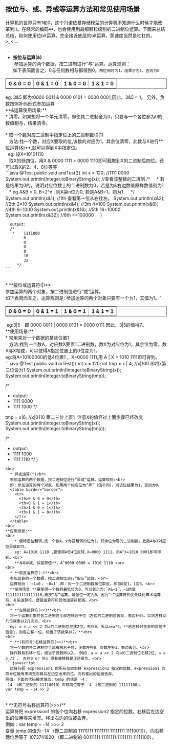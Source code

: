 ## 按位与、或、异或等运算方法和常见使用场景<br>
计算机的世界只有1和0，这个冯诺依曼存储模型的计算机不知道什么时候才能改革列:)。在经常的编码中，也会使用到最细颗粒级别的二进制位运算。下面来总结总结，如何使用位bit运算。完全接近底层的bit运算，那速度当然是杠杠的。>_<....<br>
<br>
  * **按位与运算(&)**<br>
  参加运算的两个数据，按二进制进行"与"运算。运算规则：<br>
  如下表简而言之，0与任何数相与都得到0。`两位同时为1，结果才为1，否则为0`
  <table border="border">
    <tr>
      <th>0 & 0 = 0</th>
      <th>0 & 1 = 0</th>
      <th>1 & 0 = 0</th>
      <th>1 & 1 = 0</th>
    </tr>
  </table>
  eg: 3&5 即为:0000 0011 & 0000 0101 = 0000 0001,因此，3&5 = 1。 另外，负数按照补码形式参加运算<br>
**&运算使用场景:**<br>
    * 清零。如果想将一个单元清零，即使其二进制全为0，只要与一个各位都为0的数值相与，结果清零。<br>
    <br>
    * 取一个数对应二进制中指定位上的二进制数(0|1)<br>
    方法:找一个数，对应X要取的位,该数的对应为1，其余位清零，此数与X进行**位运算(&)**,就可以得到X中指定位。<br>
    eg: 设X=10101110 <br>
    取X的低四位，用X & 0000 1111 = 0000 1110即可截取到X的二进制后四位。还可以取X的2、4、6位等等<br>
    ```java
    @Test
    public void andTest(){
      int x = 120;
      //1111 0000
      System.out.println(Integer.toBinaryString(x));  //查看该整数的二进制  
      /*
      *  若是结果为0的，说明对应位数上的二进制数为0，若是为&右边数值原样数值则为1
      * eg  A&B = 0, B=2^n , 则A第n位为0; 若是A&B=1，则为1.
      */
      System.out.println(x&1);  //1th 查看第一位从右往左。
      System.out.println(x&2);  //2th 2=10
      System.out.println(x&4);  //3th 4=100
      System.out.println(x&8);  //4th 8=1000
      System.out.println(x&16);  //5th 16=10000
      System.out.println(x&32);   //6th >>100000
      }
      
      output:
      /*
       *    1111000
            0
            0
            0
            8
            16
            32
         */
    ```
  <br>
  * **按位或运算符(|)**<br>
  参加运算的两个对象，按二进制位进行“或”运算。<br>
  如下表简而言之，运算规则是:`参加运算的两个对象只要有一个为1，其值为1。`
  <table border="border">
    <tr>
      <th>0 & 0 = 0</th>
      <th>0 & 1 = 1</th>
      <th>1 & 0 = 1</th>
      <th>1 & 1 = 1</th>
    </tr>
  </table>
  eg:3|5　即 0000 0011 | 0000 0101 = 0000 0111 因此，3|5的值得7。<br>
  **使用场景:**
<br>
    * 常用来对一个数据的某些位置1<br>
    方法:找到一个数A，对应数X要置1二进制数，数X为对应位为1，其余位为零。数A与X相或，可以使得A指定位置上的0位变为1。<br>
    eg:将A=10100000的低4位置1 ，X=0000 1111,用 A | X = 1010 1111即可得到。<br>
```java
@Test
public void orTest(){
  int x = 120;
  int tmp = x | 4;  //x|100 即将x第三位设为1
  System.out.println(Integer.toBinaryString(x));
  System.out.println(Integer.toBinaryString(tmp));
  
  /*
  * output:
  * 1111 0000
  * 1111 1000
  */
  
  tmp = x|6;  //x|0110 第二三位上置1  注意X的值经过上面步骤已经改变
  System.out.println(Integer.toBinaryString(x));
  System.out.println(Integer.toBinaryString(tmp));
  
  /*
  * output:
  * 1111 1000
  * 1111 1110
  */
}
```
<br>
  * 异或运算(^)<br>
  参加运算的两个数据，按二进制位进行“异或”运算。运算规则:<br>
  即：参加运算的两个对象，如果两个相应位为“异”（值不同），则该位结果为1，否则为0。
  <table border="border">
    <tr>
      <th>0 & 0 = 0</th>
      <th>0 & 1 = 1</th>
      <th>1 & 0 = 1</th>
      <th>1 & 1 = 0</th>
    </tr>
  </table>  
<br>
**应用场景:**
<br>
    * 使特定位翻转,找一个数A，x为要翻转的位为1，其余位为零的二进制数，此数A与X对应位异或即可。
    eg: A=1010 1110 ,要使得A低4位反转,X=0000 1111，用A^X=1010 0001即可得到。<br>
    **与0异或，保留原值**，A^0000 0000 = 1010 1110 <br>
<br>
  * **取反运算符(~)**<br>
  参加运算的一个数据，按二进制位进行“取反”运算。<br>
  运算规则：`~1=0； ~0=1`,即：对一个二进制数按位取反，即将0变1，1变0。<br>
  **使用场景:**要使得一个数的最低位为0，可以表示为:`A&~1`，~1的值1111111111111110,再按“与”运算，最低位一定为0。因为“~”运算符的优先级比算术运算符、关系运算符、逻辑运算符和其他运算符都高。<br>
<br>
  * **左移运算符(<<)**<br>
  将一个运算对象的各二进制位全部左移若干位（左边的二进制位丢弃，右边补0）。实则左移动几位就乘以2几次方。<br>
  eg: a = a << 2 将a的二进制位左移2位，右补0。所以a=a*4。**若左移时舍弃的高位不包含1，则每左移一位，相当于该数乘以2。**<br>
<br>
  * **(有符号)右移运算符(>>)**<br>
  将一个数的各二进制位全部右移若干位，正数左补0，负数左补1，右边丢弃。<br>
  操作数每右移一位，相当于该数除以2。 例如：a = a >> 2 将a的二进制位右移2位，a = a /2 。 左补0 or 补1 得看被移数是正还是负。<br>
```javascript
  运算符把 expression1 的所有位向右移 expression2 指定的位数。expression1 的符号位被用来填充右移后左边空出来的位。向右移出的位被丢弃。 
例如，下面的代码被求值后，temp 的值是 -4： 
-14 （即二进制的 11110010）右移两位等于 -4 （即二进制的 11111100）。 
var temp = -14 >> 2
```
<br>
  * **无符号右移运算符(>>>)**<br>
  运算符把 expression1 的各个位向右移 expression2 指定的位数。右移后左边空出的位用零来填充。移出右边的位被丢弃。<br> 
例如：var temp = -14 >>> 2 <br>
变量 temp 的值为 -14 （即二进制的 11111111 11111111 11111111 11110010），向右移两位后等于 1073741820 （即二进制的 00111111 11111111 11111111 11111100）。
    
